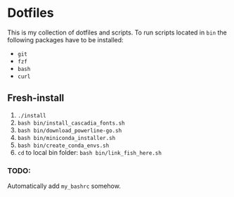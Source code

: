 # Dotfiles

This is my collection of dotfiles and scripts.
To run scripts located in `bin` the following
packages have to be installed:
- `git`
- `fzf`
- `bash`
- `curl`

## Fresh-install
1. `./install`
1. `bash bin/install_cascadia_fonts.sh`
1. `bash bin/download_powerline-go.sh`
1. `bash bin/miniconda_installer.sh`
1. `bash bin/create_conda_envs.sh`
1. `cd` to local bin folder: `bash bin/link_fish_here.sh`


### TODO:
Automatically add `my_bashrc` somehow.